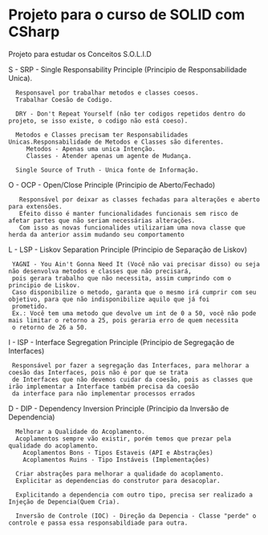 # Projeto para o curso de SOLID com CSharp

Projeto para estudar os Conceitos S.O.L.I.D

S - SRP - Single Responsability Principle (Principio de Responsabilidade Unica).
    
      Responsavel por trabalhar metodos e classes coesos. 
      Trabalhar Coesão de Codigo.
      
      DRY - Don't Repeat Yourself (não ter codigos repetidos dentro do projeto, se isso existe, o codigo não está coeso). 
      
      Metodos e Classes precisam ter Responsabilidades Unicas.Responsabilidade de Metodos e Classes são diferentes.
         Metodos - Apenas uma unica Intenção.
         Classes - Atender apenas um agente de Mudança. 

      Single Source of Truth - Unica fonte de Informação.

O - OCP - Open/Close Principle (Principio de Aberto/Fechado)
      
       Responsável por deixar as classes fechadas para alterações e aberto para extensões.
       Efeito disso é manter funcionalidades funcionais sem risco de afetar partes que não seriam necessárias alterações.
       Com isso as novas funcionalides utilizariam uma nova classe que herda da anterior assim mudando seu comportamento

L - LSP - Liskov Separation Principle (Principio de Separação de Liskov)

     YAGNI - You Ain't Gonna Need It (Você não vai precisar disso) ou seja não desenvolva metodos e classes que não precisará,
     pois gerara trabalho que não necessita, assim cumprindo com o principio de Liskov. 
     Caso disponibilize o metodo, garanta que o mesmo irá cumprir com seu objetivo, para que não indisponibilize aquilo que já foi
     prometido.
     Ex.: Você tem uma metodo que devolve um int de 0 a 50, você não pode mais limitar o retorno a 25, pois geraria erro de quem necessita
     o retorno de 26 a 50.

I - ISP - Interface Segregation Principle (Principio de Segregação de Interfaces)

     Responsável por fazer a segregação das Interfaces, para melhorar a coesão das Interfaces, pois não é por que se trata
     de Interfaces que não devemos cuidar da coesão, pois as classes que irão implementar a Interface também precisa da coesão
     da interface para não implementar processos errados 

D - DIP - Dependency Inversion Principle (Principio da Inversão de Dependencia) 

      Melhorar a Qualidade do Acoplamento.
      Acoplamentos sempre vão existir, porém temos que prezar pela qualidade do acoplamento. 
        Acoplamentos Bons - Tipos Estaveis (API e Abstrações)
        Acoplamentos Ruins - Tipo Instáveis (Implementações)
    
      Criar abstrações para melhorar a qualidade do acoplamento.
      Explicitar as dependencias do construtor para desacoplar.

      Explicitando a dependencia com outro tipo, precisa ser realizado a Injeção de Depencia(Quem Cria).

      Inversão de Controle (IOC) - Direção da Depencia - Classe "perde" o controle e passa essa responsabildiade para outra.
